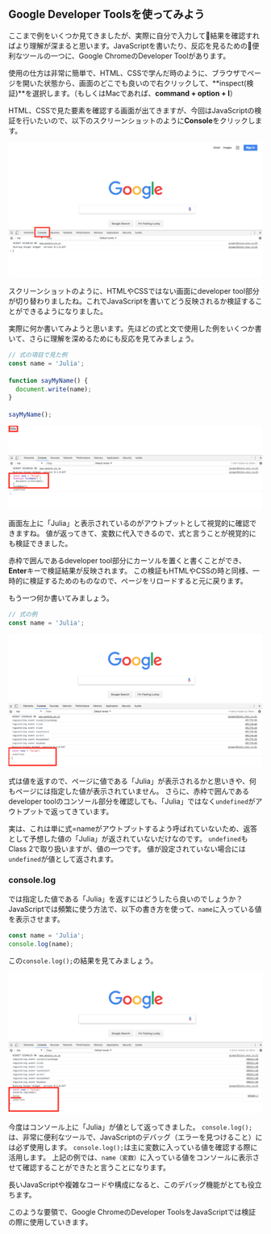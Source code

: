 ## Google Developer Toolsを使ってみよう

ここまで例をいくつか見てきましたが、実際に自分で入力して結果を確認すればより理解が深まると思います。JavaScriptを書いたり、反応を見るための便利なツールの一つに、Google ChromeのDeveloper Toolがあります。

使用の仕方は非常に簡単で、HTML、CSSで学んだ時のように、ブラウザでページを開いた状態から、画面のどこでも良いので右クリックして、**inspect(検証)**を選択します。（もしくはMacであれば、**command + option + I**）

HTML、CSSで見た要素を確認する画面が出てきますが、今回はJavaScriptの検証を行いたいので、以下のスクリーンショットのように**Console**をクリックします。

![js-devtool1.png](./images/js-devtool1.png)

スクリーンショットのように、HTMLやCSSではない画面にdeveloper tool部分が切り替わりましたね。これでJavaScriptを書いてどう反映されるか検証することができるようになりました。

実際に何か書いてみようと思います。先ほどの式と文で使用した例をいくつか書いて、さらに理解を深めるためにも反応を見てみましょう。

```js
// 式の項目で見た例
const name = 'Julia';

function sayMyName() {
  document.write(name);
}

sayMyName();
```

![js-devtool2.png](./images/js-devtool2.png)

画面左上に「Julia」と表示されているのがアウトプットとして視覚的に確認できますね。
値が返ってきて、変数に代入できるので、式と言うことが視覚的にも検証できました。

赤枠で囲んであるdeveloper tool部分にカーソルを置くと書くことができ、**Enter**キーで検証結果が反映されます。
この検証もHTMLやCSSの時と同様、一時的に検証するためのものなので、ページをリロードすると元に戻ります。

もう一つ何か書いてみましょう。

```js
// 式の例
const name = 'Julia';
```

![js-devtool3.png](./images/js-devtool3.png)

式は値を返すので、ページに値である「Julia」が表示されるかと思いきや、何もページには指定した値が表示されていません。
さらに、赤枠で囲んであるdeveloper toolのコンソール部分を確認しても、「Julia」ではなく`undefined`がアウトプットで返ってきています。

実は、これは単に式=nameがアウトプットするよう呼ばれていないため、返答として予想した値の「Julia」が返されていないだけなのです。
`undefined`もClass 2で取り扱いますが、値の一つです。
値が設定されていない場合には`undefined`が値として返されます。

### console.log

では指定した値である「Julia」を返すにはどうしたら良いのでしょうか？
JavaScriptでは頻繁に使う方法で、以下の書き方を使って、`name`に入っている値を表示させます。

```js
const name = 'Julia';
console.log(name);
```

この`console.log();`の結果を見てみましょう。

![js-devtool4.png](./images/js-devtool4.png)

今度はコンソール上に「Julia」が値として返ってきました。
`console.log();`は、非常に便利なツールで、JavaScriptのデバッグ（エラーを見つけること）には必ず使用します。
`console.log();`は主に変数に入っている値を確認する際に活用します。
上記の例では、`name（変数）`に入っている値をコンソールに表示させて確認することができたと言うことになります。

長いJavaScriptや複雑なコードや構成になると、このデバッグ機能がとても役立ちます。

このような要領で、Google ChromeのDeveloper ToolsをJavaScriptでは検証の際に使用していきます。